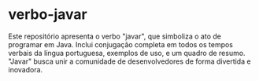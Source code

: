 # verbo-javar
Este repositório apresenta o verbo "javar", que simboliza o ato de programar em Java. Inclui conjugação completa em todos os tempos verbais da língua portuguesa, exemplos de uso, e um quadro de resumo. "Javar" busca unir a comunidade de desenvolvedores de forma divertida e inovadora.
